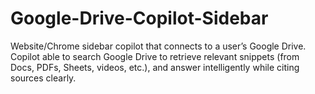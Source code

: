 # Google-Drive-Copilot-Sidebar
Website/Chrome sidebar copilot that connects to a user’s Google Drive. Copilot able to search Google Drive to retrieve relevant snippets (from Docs, PDFs, Sheets, videos, etc.), and answer intelligently while citing sources clearly.

